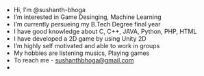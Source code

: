 -  Hi, I’m @sushanth-bhoga
-  I’m interested in Game Desinging, Machine Learning 
-  I’m currently persueing my B.Tech Degree final year
-  I have good knowledge about C, C++, JAVA, Python, PHP, HTML
-  I have developed a 2D game by using Unity 2D
-  I’m highly self motivated and able to work in groups
-  My hobbies are listening musics, Playing games
-  To reach me - sushanthbhoga@gmail.com
-     

<!---
sushanth-bhoga/sushanth-bhoga is a ✨ special ✨ repository because its `README.md` (this file) appears on your GitHub profile.
You can click the Preview link to take a look at your changes.
--->
